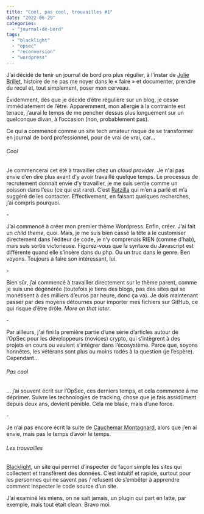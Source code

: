 ```yaml
---
title: "Cool, pas cool, trouvailles #1"
date: "2022-06-29"
categories: 
  - "journal-de-bord"
tags: 
  - "blacklight"
  - "opsec"
  - "reconversion"
  - "wordpress"
---
```


J’ai décidé de tenir un journal de bord pro plus régulier, à l’instar de [Julie Brillet](http://juliebrillet.fr), histoire de ne pas me noyer dans le « faire » et documenter, prendre du recul et, tout simplement, poser mon cerveau.

Évidemment, dès que je décide d’être régulière sur un blog, je cesse immédiatement de l’être. Apparemment, mon allergie à la contrainte est tenace, j’aurai le temps de me pencher dessus plus longuement sur un quelconque divan, à l’occasion (non, probablement pas).

Ce qui a commencé comme un site tech amateur risque de se transformer en journal de bord professionnel, pour de vrai de vrai, car…

###### Cool

Je commencerai cet été à travailler chez un _cloud provider_. Je n'ai pas envie d’en dire plus avant d’y avoir travaillé quelque temps. Le processus de recrutement donnait envie d’y travailler, je me suis sentie comme un poisson dans l’eau (ce qui est rare). C’est [Ratzilla](https://twitter.com/RatZillaS) qui m’en a parlé et m’a suggéré de les contacter. Effectivement, en faisant quelques recherches, j’ai compris pourquoi.

\-

J’ai commencé à créer mon premier thème Wordpress. Enfin, créer. J’ai fait un _child theme_, quoi. Mais, je me suis bien cassé la tête à le customiser directement dans l’éditeur de code, je n’y comprenais RIEN (comme d’hab), mais suis sortie victorieuse. Figurez-vous que la syntaxe du Javascript est différente quand elle s’insère dans du php. Ou un truc dans le genre. Ben voyons. Toujours à faire son intéressant, lui.

\-

Bien sûr, j’ai commencé à travailler directement sur le thème parent, comme je suis une dégénérée (toutefois je tiens des blogs, pas des sites qui se monétisent à des milliers d’euros par heure, donc ça va). Je dois maintenant passer par des moyens détournés pour importer mes fichiers sur GitHub, ce qui risque d’être drôle. _More on that later_.

\-

Par ailleurs, j'ai fini la première partie d’une série d’articles autour de l’OpSec pour les développeurs (novices) crypto, qui s’intègrent à des projets en cours ou veulent s’intégrer dans l’écosystème. Parce que, soyons honnêtes, les vétérans sont plus ou moins rodés à la question (je l’espère). Cependant…

###### Pas cool

… j’ai souvent écrit sur l’OpSec, ces derniers temps, et cela commence à me déprimer. Suivre les technologies de tracking, chose que je fais assidûment depuis deux ans, devient pénible. Cela me blase, mais d’une force.

\-

Je n’ai pas encore écrit la suite de [Cauchemar Montagnard](https://lafillepassympa.com/cauchemar-montagnard-1/), alors que j’en ai envie, mais pas le temps d’avoir le temps.

###### Les trouvailles

[Blacklight](https://themarkup.org/blacklight), un site qui permet d’inspecter de façon simple les sites qui collectent et transfèrent des données. C’est intuitif et rapide, surtout pour les personnes qui ne savent pas / refusent de s’embêter à apprendre comment inspecter le code source d’un site.

J’ai examiné les miens, on ne sait jamais, un plugin qui part en latte, par exemple, mais tout était clean. Bravo moi.
